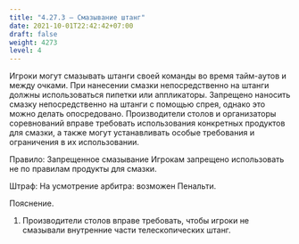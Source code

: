 ```yaml
---
title: "4.27.3 – Смазывание штанг"
date: 2021-10-01T22:42:42+07:00
draft: false
weight: 4273
level: 4
---
```


Игроки могут смазывать штанги своей команды во время тайм-аутов и между очками.
При нанесении смазки непосредственно на штанги должны использоваться пипетки или
аппликаторы. Запрещено наносить смазку непосредственно на штанги с помощью спрея, однако это
можно делать опосредовано.
Производители столов и организаторы соревнований вправе требовать использования конкретных
продуктов для смазки, а также могут устанавливать особые требования и ограничения в их
использовании.

Правило: Запрещенное смазывание
Игрокам запрещено использовать не по правилам продукты для смазки.

Штраф: На усмотрение арбитра: возможен Пенальти.

Пояснение.

1. Производители столов вправе требовать, чтобы игроки не смазывали внутренние части
телескопических штанг.